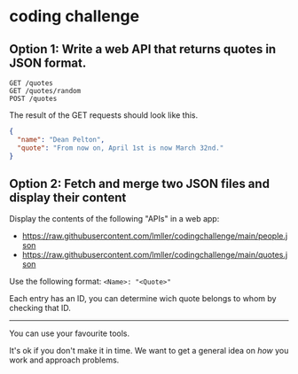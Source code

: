 # coding challenge

## Option 1: Write a web API that returns quotes in JSON format.
```
GET /quotes
GET /quotes/random
POST /quotes
```
The result of the GET requests should look like this.
```json
{
  "name": "Dean Pelton",
  "quote": "From now on, April 1st is now March 32nd."
}
```


## Option 2: Fetch and merge two JSON files and display their content
Display the contents of the following "APIs" in a web app: 
- https://raw.githubusercontent.com/lmller/codingchallenge/main/people.json
- https://raw.githubusercontent.com/lmller/codingchallenge/main/quotes.json

Use the following format: `<Name>: "<Quote>"`

Each entry has an ID, you can determine wich quote belongs to whom by checking that ID.

--- 

You can use your favourite tools.

It's ok if you don't make it in time. We want to get a general idea on _how_ you work and approach problems.
